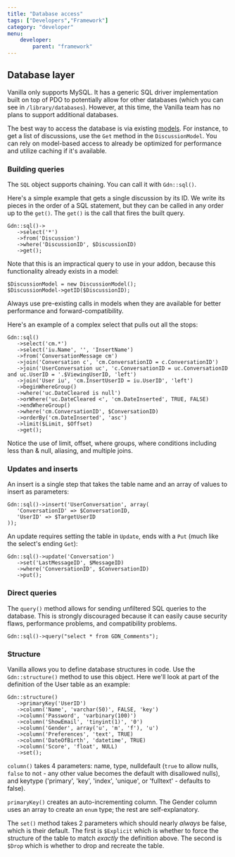```yaml
---
title: "Database access"
tags: ["Developers","Framework"]
category: "developer"
menu:
    developer:
        parent: "framework"
---
```


## Database layer

Vanilla only supports MySQL. It has a generic SQL driver implementation built on top of PDO to potentially allow for other databases (which you can see in `/library/databases`). However, at this time, the Vanilla team has no plans to support additional databases.

The best way to access the database is via existing [models](/developer/framework/models). For instance, to get a list of discussions, use the `Get` method in the `DiscussionModel`. You can rely on model-based access to already be optimized for performance and utilize caching if it's available.

### Building queries

The `SQL` object supports chaining. You can call it with `Gdn::sql()`.

Here's a simple example that gets a single discussion by its ID. We write its pieces in the order of a SQL statement, but they can be called in any order up to the `get()`. The `get()` is the call that fires the built query.

```
Gdn::sql()->
   ->select('*')
   ->from('Discussion')
   ->where('DiscussionID', $DiscussionID)
   ->get();
```

Note that this is an impractical query to use in your addon, because this functionality already exists in a model: 

```
$DiscussionModel = new DiscussionModel();
$DiscussionModel->getID($DiscussionID);
```

Always use pre-existing calls in models when they are available for better performance and forward-compatibility.

Here's an example of a complex select that pulls out all the stops:

```
Gdn::sql()
   ->select('cm.*')
   ->select('iu.Name', '', 'InsertName')
   ->from('ConversationMessage cm')
   ->join('Conversation c', 'cm.ConversationID = c.ConversationID')
   ->join('UserConversation uc', 'c.ConversationID = uc.ConversationID and uc.UserID = '.$ViewingUserID, 'left')
   ->join('User iu', 'cm.InsertUserID = iu.UserID', 'left')
   ->beginWhereGroup()
   ->where('uc.DateCleared is null')
   ->orWhere('uc.DateCleared <', 'cm.DateInserted', TRUE, FALSE)
   ->endWhereGroup()
   ->where('cm.ConversationID', $ConversationID)
   ->orderBy('cm.DateInserted', 'asc')
   ->limit($Limit, $Offset)
   ->get();
```

Notice the use of limit, offset, where groups, where conditions including less than & null, aliasing, and multiple joins.

### Updates and inserts

An insert is a single step that takes the table name and an array of values to insert as parameters:

```
Gdn::sql()->insert('UserConversation', array(
   'ConversationID' => $ConversationID,
   'UserID' => $TargetUserID
));
```

An update requires setting the table in `Update`, ends with a `Put` (much like the select's ending `Get`):

```
Gdn::sql()->update('Conversation')
   ->set('LastMessageID', $MessageID)
   ->where('ConversationID', $ConversationID)
   ->put();
```

### Direct queries

The `query()` method allows for sending unfiltered SQL queries to the database. This is strongly discouraged because it can easily cause security flaws, performance problems, and compatibility problems.

```
Gdn::sql()->query("select * from GDN_Comments");
```

### Structure

Vanilla allows you to define database structures in code. Use the `Gdn::structure()` method to use this object. Here we'll look at part of the definition of the User table as an example:


```
Gdn::structure()
   ->primaryKey('UserID')
   ->column('Name', 'varchar(50)', FALSE, 'key')
   ->column('Password', 'varbinary(100)') 
   ->column('ShowEmail', 'tinyint(1)', '0')
   ->column('Gender', array('u', 'm', 'f'), 'u')
   ->column('Preferences', 'text', TRUE)
   ->column('DateOfBirth', 'datetime', TRUE)
   ->column('Score', 'float', NULL)
   ->set();
```

`column()` takes 4 parameters: name, type, nulldefault (`true` to allow nulls, `false` to not - any other value becomes the default with disallowed nulls), and keytype ('primary', 'key', 'index', 'unique', or 'fulltext' - defaults to false). 

`primaryKey()` creates an auto-incrementing column. The Gender column uses an array to create an `enum` type; the rest are self-explanatory. 

The `set()` method takes 2 parameters which should nearly _always_ be false, which is their default. The first is `$Explicit` which is whether to force the structure of the table to match _exactly_ the definition above. The second is `$Drop` which is whether to drop and recreate the table. 

